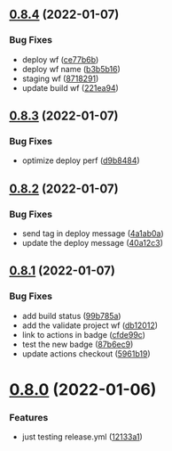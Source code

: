 ## [0.8.4](https://github.com/BinaryCapsule/widy-web/compare/v0.8.3...v0.8.4) (2022-01-07)


### Bug Fixes

* deploy wf ([ce77b6b](https://github.com/BinaryCapsule/widy-web/commit/ce77b6bae43daed9b4cf429ed0d1db9915785ca1))
* deploy wf name ([b3b5b16](https://github.com/BinaryCapsule/widy-web/commit/b3b5b1661bbceead2a4c68775b8138cdd67d3071))
* staging wf ([8718291](https://github.com/BinaryCapsule/widy-web/commit/8718291650585f4c5629966d125438bb8b01a19c))
* update build wf ([221ea94](https://github.com/BinaryCapsule/widy-web/commit/221ea946cf1f79d5335d4173610daa01873d9bbd))



## [0.8.3](https://github.com/BinaryCapsule/widy-web/compare/v0.8.2...v0.8.3) (2022-01-07)


### Bug Fixes

* optimize deploy perf ([d9b8484](https://github.com/BinaryCapsule/widy-web/commit/d9b84843b42f139c0ec9becb810ec0b5b623fda1))



## [0.8.2](https://github.com/BinaryCapsule/widy-web/compare/v0.8.1...v0.8.2) (2022-01-07)


### Bug Fixes

* send tag in deploy message ([4a1ab0a](https://github.com/BinaryCapsule/widy-web/commit/4a1ab0a550168f443378de6861fc5652df13fcf7))
* update the deploy message ([40a12c3](https://github.com/BinaryCapsule/widy-web/commit/40a12c3f235c6d1582e711093ffa2902c9c6dc50))



## [0.8.1](https://github.com/BinaryCapsule/widy-web/compare/v0.8.0...v0.8.1) (2022-01-07)


### Bug Fixes

* add build status ([99b785a](https://github.com/BinaryCapsule/widy-web/commit/99b785afe3459567a39e2be51c8416b8f0868e8e))
* add the validate project wf ([db12012](https://github.com/BinaryCapsule/widy-web/commit/db1201219664c88976686ec74f6a5a5997000321))
* link to actions in badge ([cfde99c](https://github.com/BinaryCapsule/widy-web/commit/cfde99c2da08bba6048a3bd35809cecd9b4102c4))
* test the new badge ([87b6ec9](https://github.com/BinaryCapsule/widy-web/commit/87b6ec9dd8039cd514cea43183571f819711e4f9))
* update actions checkout ([5961b19](https://github.com/BinaryCapsule/widy-web/commit/5961b19c53930c5596c17b23824f5fb2ccebd494))



# [0.8.0](https://github.com/BinaryCapsule/widy-web/compare/v0.7.18...v0.8.0) (2022-01-06)


### Features

* just testing release.yml ([12133a1](https://github.com/BinaryCapsule/widy-web/commit/12133a15db93a209a10bc5d354786e0059560e26))



